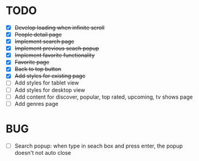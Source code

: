 # TODO

- [x] ~~Develop loading when infinite scroll~~
- [x] ~~People detail page~~
- [x] ~~Implement search page~~
- [x] ~~Implement previous seach popup~~
- [x] ~~Implement favorite functionality~~
- [x] ~~Favorite page~~
- [x] ~~Back to top button~~
- [x] ~~Add styles for existing page~~
- [ ] Add styles for tablet view
- [ ] Add styles for desktop view
- [ ] Add content for discover, popular, top rated, upcoming, tv shows page
- [ ] Add genres page

# BUG

- [ ] Search popup: when type in seach box and press enter, the popup doesn't not auto close
